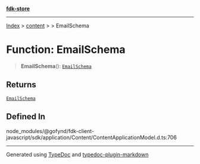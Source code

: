[**fdk-store**](../../../README.md)
***

[Index](../../../API.md) > [content](../../README.md) > [<internal>](../README.md) > EmailSchema

# Function: EmailSchema

> **EmailSchema**(): [`EmailSchema`](../type-aliases/type-alias.EmailSchema.md)

## Returns

[`EmailSchema`](../type-aliases/type-alias.EmailSchema.md)

## Defined In

node\_modules/@gofynd/fdk-client-javascript/sdk/application/Content/ContentApplicationModel.d.ts:706

***
Generated using [TypeDoc](https://typedoc.org/) and [typedoc-plugin-markdown](https://www.npmjs.com/package/typedoc-plugin-markdown)
